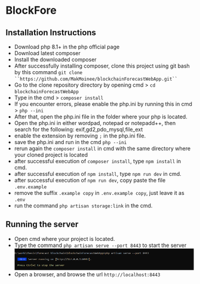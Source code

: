 # BlockFore
## Installation Instructions
- Download php 8.1+ in the php official page
- Download latest composer
- Install the downloaded composer
- After successfully installing composer, clone this project using git bash by this command `git clone ``https://github.com/MakMoinee/blockchainForecastWebApp.git`` `
- Go to the clone repository directory by opening cmd > `cd blockchainForecastWebApp`
- Type in the cmd > `composer install`
- If you encounter errors, please enable the php.ini by running this in cmd > `php --ini`
- After that, open the php.ini file in the folder where your php is located.
- Open the php.ini in either wordpad, notepad or notepadd++, then search for the following:
exif,gd2,pdo_mysql,file_ext
- enable the extension by removing `;` in the php.ini file.
- save the php.ini and run in the cmd `php --ini`
- rerun again the `composer install` in cmd with the same directory where your cloned project is located
- after successful execution of `composer install`, type `npm install` in cmd.
- after successful execution of `npm install`, type `npm run dev` in cmd.
- after successful execution of `npm run dev`, copy paste the file ``.env.example``
- remove the suffix `.example copy` in ``.env.example copy``, just leave it as `.env`
- run the command `php artisan storage:link` in the cmd.

## Running the server
- Open cmd where your project is located.
- Type the command `php artisan serve --port 8443` to start the server
![Server Start](server.PNG)
- Open a browser, and browse the url ``http://localhost:8443``
